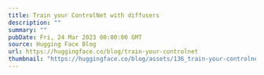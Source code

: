 ```yaml
---
title: Train your ControlNet with diffusers
description: ""
summary: ""
pubDate: Fri, 24 Mar 2023 00:00:00 GMT
source: Hugging Face Blog
url: https://huggingface.co/blog/train-your-controlnet
thumbnail: "https://huggingface.co/blog/assets/136_train-your-controlnet/thumbnail.png"
---
```


